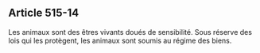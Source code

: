 ## Article 515-14

Les animaux sont des êtres vivants doués de sensibilité. Sous réserve des lois qui les protègent, les animaux sont soumis au régime des biens.

